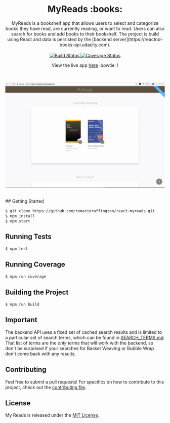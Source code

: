 <br />

<h1 align="center">MyReads :books:</h1>
<div align="center"> MyReads is a bookshelf app that allows users to select and categorize books they have read, are currently reading, or want to read. Users can also search for books and add books to their bookshelf. The project is build using React and data is persisted by the [backend server](https://reactnd-books-api.udacity.com).</div>

<br />

<div align="center">

  <a href="https://circleci.com/gh/romarioraffington/react-mybooks">
    <img src="https://circleci.com/gh/romarioraffington/react-mybooks.svg?style=svg" alt="Build Status" />
  </a>

  <a href="https://coveralls.io/github/romarioraffington/react-mybooks">
    <img src="https://coveralls.io/repos/github/romarioraffington/react-mybooks/badge.svg" alt="Coverage Status" />
  </a>

  <br />

  View the live app [here](https://react-mybooks.herokuapp.com) :bowtie: !
  
  <br />

  [![](.README/react-myreads.gif)](https://react-mybooks.herokuapp.com)

  <br />

</div>
## Getting Started

```shell
$ git clone https://github.com/romarioraffington/react-myreads.git
$ npm install
$ npm start
```

## Running Tests

```shell
$ npm test
```

## Running Coverage

```shell
$ npm run coverage
```

## Building the Project

```shell
$ npm run build
```

## Important
The backend API uses a fixed set of cached search results and is limited to a particular set of search terms, which can be found in [SEARCH_TERMS.md](SEARCH_TERMS.md). That list of terms are the _only_ terms that will work with the backend, so don't be surprised if your searches for Basket Weaving or Bubble Wrap don't come back with any results. 


## Contributing
Feel free to submit a pull requests! For specifics on how to contribute to this project, check out the  [contributing file](CONTRIBUTING.md).

## License
My Reads is released under the [MIT License](LICENSE).